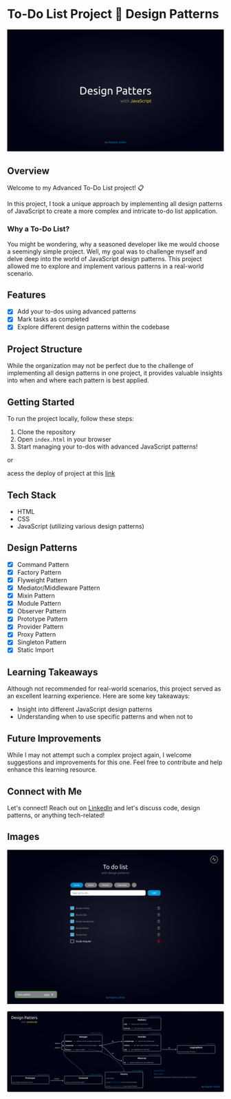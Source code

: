 # To-Do List Project 🚀 Design Patterns

![Project Cover](https://github.com/KlaytonJr/design-patterns-js/blob/main/assets/Cover.png?raw=true)

## Overview
Welcome to my Advanced To-Do List project! 📋 

In this project, I took a unique approach by implementing all design patterns of JavaScript to create a more complex and intricate to-do list application.

### Why a To-Do List?
You might be wondering, why a seasoned developer like me would choose a seemingly simple project. Well, my goal was to challenge myself and delve deep into the world of JavaScript design patterns. This project allowed me to explore and implement various patterns in a real-world scenario.

## Features
- [X] Add your to-dos using advanced patterns
- [X] Mark tasks as completed
- [X] Explore different design patterns within the codebase

## Project Structure
While the organization may not be perfect due to the challenge of implementing all design patterns in one project, it provides valuable insights into when and where each pattern is best applied.

## Getting Started
To run the project locally, follow these steps:
1. Clone the repository
2. Open `index.html` in your browser
3. Start managing your to-dos with advanced JavaScript patterns!

or

acess the deploy of project at this [link](https://klaytonjr.github.io/design-patterns-js/)

## Tech Stack
- HTML
- CSS
- JavaScript (utilizing various design patterns)
  
## Design Patterns

- [X] Command Pattern
- [X] Factory Pattern
- [X] Flyweight Pattern
- [X] Mediator/Middleware Pattern
- [X] Mixin Pattern
- [X] Module Pattern
- [X] Observer Pattern
- [X] Prototype Pattern
- [X] Provider Pattern
- [X] Proxy Pattern
- [X] Singleton Pattern
- [X] Static Import

## Learning Takeaways
Although not recommended for real-world scenarios, this project served as an excellent learning experience. Here are some key takeaways:
- Insight into different JavaScript design patterns
- Understanding when to use specific patterns and when not to

## Future Improvements
While I may not attempt such a complex project again, I welcome suggestions and improvements for this one. Feel free to contribute and help enhance this learning resource.

## Connect with Me
Let's connect! Reach out on [LinkedIn](https://www.linkedin.com/in/klayton-jr/) and let's discuss code, design patterns, or anything tech-related!

## Images

![Project Image](https://github.com/KlaytonJr/design-patterns-js/blob/main/assets/project.png?raw=true)

![Project Architecture](https://github.com/KlaytonJr/design-patterns-js/blob/main/assets/Architecture.png?raw=true)